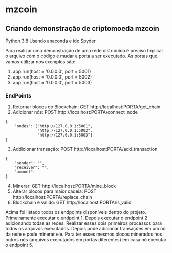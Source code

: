 # mzcoin
## Criando demonstração de criptomoeda mzcoin
Python 3.8 
Usando anaconda e ide Spyder


Para realizar uma demonstração de uma rede distribuída é preciso triplicar o arquivo com o código e mudar a porta a ser executado. As portas que vamos utilizar nos exemplos são: 
1.  app.run(host = '0.0.0.0', port = 5001)
2.  app.run(host = '0.0.0.0', port = 5002)
3.  app.run(host = '0.0.0.0', port = 5003)


### EndPoints
1. Retornar blocos do Blockchain: GET http://localhost:PORTA/get_chain
2. Adicionar nós: POST http://localhost:PORTA/connect_node
~~~
{
    "nodes": ["http://127.0.0.1:5001", 
              "http://127.0.0.1:5002", 
              "http://127.0.0.1:5003"]
}
~~~
3. Addicionar transação: POST http://localhost:PORTA/add_transaction
~~~~
{
    "sender": "",
    "receiver": "",
    "amount":   
}
~~~~
4. Minerar: GET http://localhost:PORTA/mine_block
5. Alterar blocos para maior cadeia: POST http://localhost:PORTA/replace_chain 
6. Blockchain é valido: GET http://localhost:PORTA/is_valid


Acima foi listado todos os endpoints disponíveis dentro do projeto. Primeiramente executar o endpoint 1. Depois executar o endpoint 2 adicionando todas as redes. Realizar esses dois primeiros processos para todos os arquivos executados. Depois pode adicionar transações em um nó da rede e pode minerar ele. Para ter esses mesmos blocos minerados nos outros nós (arquivos executados em portas diferentes) em casa nó executar o endpoint 5.
